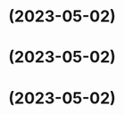 # [](https://github.com/chihao10711/flutter_bloc_template/compare/v0.0.2...v) (2023-05-02)



# [](https://github.com/chihao10711/flutter_bloc_template/compare/v0.0.2...v) (2023-05-02)



# [](https://github.com/chihao10711/flutter_bloc_template/compare/v0.0.2...v) (2023-05-02)



